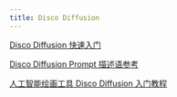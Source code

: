 ```yaml
---
title: Disco Diffusion
---
```


[Disco Diffusion 快速入门](https://blog.csdn.net/qq_42635142/article/details/125481410)

[Disco Diffusion Prompt 描述语参考](https://www.bilibili.com/read/cv16581684)

[人工智能绘画工具 Disco Diffusion 入门教程](https://www.bilibili.com/read/cv16525687)
